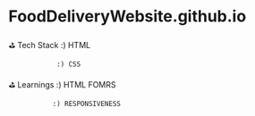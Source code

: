 # FoodDeliveryWebsite.github.io


⛳  Tech Stack :) HTML

                :) CSS
                
⛳  Learnings :) HTML FOMRS

               :) RESPONSIVENESS 

